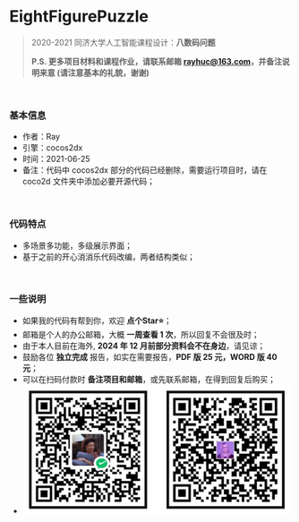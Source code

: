 # EightFigurePuzzle
> 2020-2021 同济大学人工智能课程设计：**八数码问题**
>
> **P.S. 更多项目材料和课程作业，请联系邮箱 rayhuc@163.com，并备注说明来意 (请注意基本的礼貌，谢谢)**

<br/>

### 基本信息

- 作者：Ray
- 引擎：cocos2dx
- 时间：2021-06-25
- 备注：代码中 cocos2dx 部分的代码已经删除，需要运行项目时，请在 coco2d 文件夹中添加必要开源代码；

<br/>

### 代码特点

- 多场景多功能，多级展示界面；
- 基于之前的开心消消乐代码改编，两者结构类似；

<br/>

### 一些说明

- 如果我的代码有帮到你，欢迎 **点个Star⭐**；
- 邮箱是个人的办公邮箱，大概 **一周查看 1 次**，所以回复不会很及时；
- 由于本人目前在海外, **2024 年 12 月前部分资料会不在身边**，请见谅；
- 鼓励各位 **独立完成** 报告，如实在需要报告，**PDF 版 25 元，WORD 版 40 元**；
- 可以在扫码付款时 **备注项目和邮箱**，或先联系邮箱，在得到回复后购买；
- ![./donner.jpg](donner.jpg)
